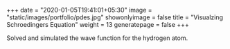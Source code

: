 +++
date = "2020-01-05T19:41:01+05:30"
image = "static/images/portfolio/pdes.jpg"
showonlyimage = false
title = "Visualzing Schroedingers Equation"
weight = 13
generatepage = false
+++

Solved and simulated the wave function for the hydrogen atom.
